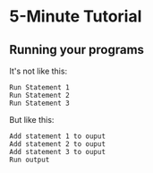 # 5-Minute Tutorial
## Running your programs
It's not like this:
```
Run Statement 1
Run Statement 2
Run Statement 3
```
But like this:
```
Add statement 1 to ouput
Add statement 2 to ouput
Add statement 3 to ouput
Run output
```
